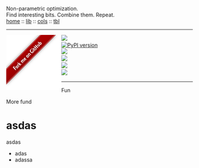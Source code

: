 Non-parametric optimization.<br>
Find interesting bits. Combine them. Repeat.<br>
[home](http://menzies.us/bnbab2)         :: [lib](http://menzies.us/bnbad2/lib.html) ::
[cols](http://menzies.us/bnbad2/tab.html) :: [tbl](http://menzies.us/bnbad2/grow.html)<br>
<hr>
<a href="http://github.com/timm/bnbad2"><img src="https://github.com/timm/bnbad2/raw/main/etc/img/banner.png" align=left></a>
<p><a href="https://zenodo.org/badge/latestdoi/326061406"><img src="https://zenodo.org/badge/326061406.svg"></a>
<br><a href="https://badge.fury.io/py/bnbad2"><img src="https://badge.fury.io/py/bnbad2.svg" alt="PyPI version" height="18"></a>
<br><img src="https://img.shields.io/badge/language-python3,bash-blue">
<br><img src="https://img.shields.io/badge/purpose-ai%20,%20se-blueviolet">
<br><a href="https://travis-ci.com/timm/bnbad2"><img src="https://travis-ci.com/timm/bnbad2.svg?branch=main"></a>
<br><img src="https://img.shields.io/badge/license-mit-lightgrey"></p><hr>

Fun

More fund 

# asdas

asdas

- adas
- adassa

